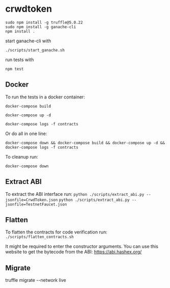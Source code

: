 # crwdtoken

```
sudo npm install -g truffle@5.0.22
sudo npm install -g ganache-cli
npm install .
```

start ganache-cli with

```
./scripts/start_ganache.sh
```

run tests with

```
npm test
```

## Docker

To run the tests in a docker container:

`docker-compose build`

`docker-compose up -d`

`docker-compose logs -f contracts`

Or do all in one line:

`docker-compose down && docker-compose build && docker-compose up -d && docker-compose logs -f contracts`

To cleanup run:

`docker-compose down`

## Extract ABI

To extract the ABI interface run:
`python ./scripts/extract_abi.py --jsonfile=CrwdToken.json`
`python ./scripts/extract_abi.py --jsonfile=TestnetFaucet.json`

## Flatten

To flatten the contracts for code verification run:
`./scripts/flatten_contracts.sh`

It might be required to enter the constructor arguments. You can use this website to get the bytecode from the ABI: https://abi.hashex.org/

## Migrate

truffle migrate --network live